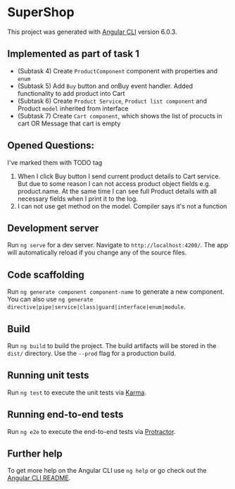 # SuperShop

This project was generated with [Angular CLI](https://github.com/angular/angular-cli) version 6.0.3.

## Implemented as part of task 1
 - (Subtask 4) Create `ProductComponent` component with properties and `enum`
 - (Subtask 5) Add `Buy` button and onBuy event handler. Added functionality to add product into Cart
 - (Subtask 6) Create `Product Service`, `Product list component` and Product `model` inherited from interface
 - (Subtask 7) Create `Cart component`, which shows the list of procucts in cart OR Message that cart is empty

## Opened Questions:
I've marked them with TODO tag
1) When I click Buy button I send current product details to Cart service. But due to some reason I can not access product object fields e.g. product.name. At the same time I can see full Product details with all necessary fields when I print it to the log.
2) I can not use get method on the model. Compiler says it's not a function  

## Development server

Run `ng serve` for a dev server. Navigate to `http://localhost:4200/`. The app will automatically reload if you change any of the source files.

## Code scaffolding

Run `ng generate component component-name` to generate a new component. You can also use `ng generate directive|pipe|service|class|guard|interface|enum|module`.

## Build

Run `ng build` to build the project. The build artifacts will be stored in the `dist/` directory. Use the `--prod` flag for a production build.

## Running unit tests

Run `ng test` to execute the unit tests via [Karma](https://karma-runner.github.io).

## Running end-to-end tests

Run `ng e2e` to execute the end-to-end tests via [Protractor](http://www.protractortest.org/).

## Further help

To get more help on the Angular CLI use `ng help` or go check out the [Angular CLI README](https://github.com/angular/angular-cli/blob/master/README.md).
